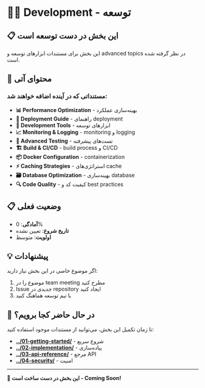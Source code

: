# 👨‍💻 Development - توسعه

## 📋 این بخش در دست توسعه است

این بخش برای مستندات ابزارهای توسعه و advanced topics در نظر گرفته شده است.

## 🔄 محتوای آتی

### مستنداتی که در آینده اضافه خواهند شد:

- **📊 Performance Optimization** - بهینه‌سازی عملکرد
- **🚀 Deployment Guide** - راهنمای deployment
- **🔧 Development Tools** - ابزارهای توسعه
- **📈 Monitoring & Logging** - monitoring و logging
- **🧪 Advanced Testing** - تست‌های پیشرفته
- **🏗️ Build & CI/CD** - build process و CI/CD
- **📦 Docker Configuration** - containerization
- **⚡ Caching Strategies** - استراتژی‌های cache
- **🗃️ Database Optimization** - بهینه‌سازی database
- **🔍 Code Quality** - کیفیت کد و best practices

## 📋 وضعیت فعلی

- **آمادگی**: 0%
- **تاریخ شروع**: تعیین نشده
- **اولویت**: متوسط

## 💡 پیشنهادات

اگر موضوع خاصی در این بخش نیاز دارید:

1. موضوع را در team meeting مطرح کنید
2. Issue جدیدی در repository ایجاد کنید
3. با تیم توسعه هماهنگ کنید

## 🔗 در حال حاضر کجا برویم؟

تا زمان تکمیل این بخش، می‌توانید از مستندات موجود استفاده کنید:

- **[../01-getting-started/](../01-getting-started/)** - شروع سریع
- **[../02-implementation/](../02-implementation/)** - پیاده‌سازی
- **[../03-api-reference/](../03-api-reference/)** - مرجع API
- **[../04-security/](../04-security/)** - امنیت

---
**🚧 این بخش در دست ساخت است - Coming Soon!**
